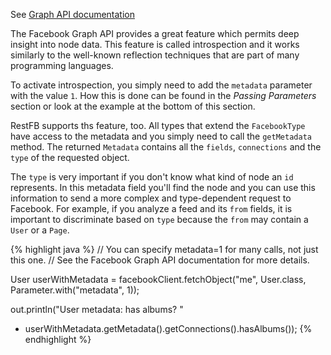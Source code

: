 See <a target="_blank" href="https://developers.facebook.com/docs/graph-api/using-graph-api#introspection" class="badge badge-primary">Graph API documentation</a>

The Facebook Graph API provides a great feature which permits deep insight into node data. This feature is called introspection and it works similarly to the well-known reflection techniques that are part of many programming languages.

To activate introspection, you simply need to add the `metadata` parameter with the value `1`. How this is done can be found in the *Passing Parameters* section or look at the example at the bottom of this section.

RestFB supports ths feature, too. All types that extend the `FacebookType` have access to the metadata and you simply need to call the `getMetadata` method. The returned `Metadata` contains all the `fields`, `connections` and the `type` of the requested object.

The `type` is very important if you don't know what kind of node an `id` represents. In this metadata field you'll find the node and you can use this information to send a more complex and type-dependent request to Facebook. For example, if you analyze a feed and its `from` fields, it is important to discriminate based on `type` because the `from` may contain a `User` or a `Page`. 

{% highlight java %}
// You can specify metadata=1 for many calls, not just this one.
// See the Facebook Graph API documentation for more details.

User userWithMetadata =
  facebookClient.fetchObject("me", User.class, Parameter.with("metadata", 1));

out.println("User metadata: has albums? "
  + userWithMetadata.getMetadata().getConnections().hasAlbums());
{% endhighlight %}
